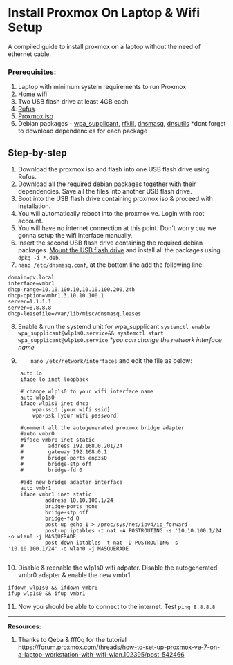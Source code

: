 # Install Proxmox On Laptop & Wifi Setup
A compiled guide to install proxmox on a laptop without the need of ethernet cable.

### Prerequisites:
1. Laptop with minimum system requirements to run Proxmox
2. Home wifi
3. Two USB flash drive at least 4GB each
4. [Rufus](https://rufus.ie/en/)
5. [Proxmox iso](https://www.proxmox.com/en/downloads/proxmox-virtual-environment/iso "Proxmox iso")
6. Debian packages - [wpa_supplicant](https://packages.debian.org/search?keywords=wpasupplicant "wpa_supplicant"), [rfkill](https://packages.debian.org/search?suite=default&section=all&arch=any&searchon=names&keywords=rfkill), [dnsmasq](https://packages.debian.org/search?suite=default&section=all&arch=any&searchon=names&keywords=dnsmasq), [dnsutils](https://packages.debian.org/search?suite=default&section=all&arch=any&searchon=names&keywords=dnsutils)
*dont forget to download  dependencies for each package

## Step-by-step
1. Download the proxmox iso and flash into one USB flash drive using Rufus.
2. Download all the required debian packages together with their dependencies. Save all the files into another USB flash drive.
3. Boot into the USB flash drive containing proxmox iso & proceed with installation. 
4. You will automatically reboot into the proxmox ve. Login with root account.
5. You will have no internet connection at this point. Don't worry cuz we gonna setup the wifi interface manually.
6. Insert the second USB flash drive containing the required debian packages. [Mount the USB flash drive](https://linuxconfig.org/howto-mount-usb-drive-in-linux "Mount the USB flash drive") and install all the packages using `dpkg -i *.deb`.
7. `nano /etc/dnsmasq.conf`, at the bottom line add the following line:
```
domain=pv.local
interface=vmbr1
dhcp-range=10.10.100.10,10.10.100.200,24h
dhcp-option=vmbr1,3,10.10.100.1
server=1.1.1.1
server=8.8.8.8
dhcp-leasefile=/var/lib/misc/dnsmasq.leases
```
8. Enable & run the systemd unit for wpa_supplicant `systemctl enable wpa_supplicant@wlp1s0.service&& systemctl start wpa_supplicant@wlp1s0.service`
_*you can change the network interface name_

9. `    nano /etc/network/interfaces` and edit the file as below:

```
    auto lo
    iface lo inet loopback
    
    # change wlp1s0 to your wifi interface name
    auto wlp1s0
    iface wlp1s0 inet dhcp
		wpa-ssid [your wifi ssid]
		wpa-psk [your wifi password]
    
    #comment all the autogenerated proxmox bridge adapter
    #auto vmbr0
    #iface vmbr0 inet static
    #        address 192.168.0.201/24
    #        gateway 192.168.0.1
    #        bridge-ports enp3s0
    #        bridge-stp off
    #        bridge-fd 0
    
    #add new bridge adapter interface 
    auto vmbr1
    iface vmbr1 inet static
            address 10.10.100.1/24
            bridge-ports none
            bridge-stp off
            bridge-fd 0
            post-up echo 1 > /proc/sys/net/ipv4/ip_forward
            post-up iptables -t nat -A POSTROUTING -s '10.10.100.1/24' -o wlan0 -j MASQUERADE
            post-down iptables -t nat -D POSTROUTING -s '10.10.100.1/24' -o wlan0 -j MASQUERADE


```
10. Disable & reenable the wlp1s0 wifi adpater. Disable the autogenerated vmbr0 adapter & enable the new vmbr1.
```
ifdown wlp1s0 && ifdown vmbr0
ifup wlp1s0 && ifup vmbr1
```
11. Now you should be able to connect to the internet. Test `ping 8.8.8.8`

---
**Resources:**
1. Thanks to Qeba & fff0q for the tutorial https://forum.proxmox.com/threads/how-to-set-up-proxmox-ve-7-on-a-laptop-workstation-with-wifi-wlan.102395/post-542466
